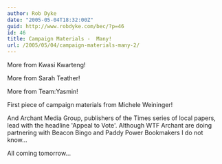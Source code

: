 ```yaml
---
author: Rob Dyke
date: "2005-05-04T18:32:00Z"
guid: http://www.robdyke.com/bec/?p=46
id: 46
title: Campaign Materials -  Many!
url: /2005/05/04/campaign-materials-many-2/
---
```

More from Kwasi Kwarteng!
  
More from Sarah Teather!
  
More from Team:Yasmin!
  
First piece of campaign materials from Michele Weininger!

And Archant Media Group, publishers of the Times series of local papers, lead with the headline 'Appeal to Vote'. Although WTF Archant are doing partnering with Beacon Bingo and Paddy Power Bookmakers I do not know...

All coming tomorrow...
